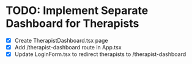 # TODO: Implement Separate Dashboard for Therapists

- [x] Create TherapistDashboard.tsx page
- [x] Add /therapist-dashboard route in App.tsx
- [x] Update LoginForm.tsx to redirect therapists to /therapist-dashboard
